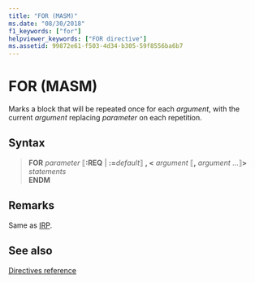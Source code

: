```yaml
---
title: "FOR (MASM)"
ms.date: "08/30/2018"
f1_keywords: ["for"]
helpviewer_keywords: ["FOR directive"]
ms.assetid: 99872e61-f503-4d34-b305-59f8556ba6b7
---
```

# FOR (MASM)

Marks a block that will be repeated once for each *argument*, with the current *argument* replacing *parameter* on each repetition.

## Syntax

> **FOR** *parameter* ⟦**:REQ** | __:=__*default*⟧ **, \<** _argument_ ⟦__,__ *argument* ...⟧**>**\
> *statements*\
> **ENDM**

## Remarks

Same as [IRP](../../assembler/masm/irp.md).

## See also

[Directives reference](directives-reference.md)
